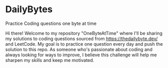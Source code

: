 # DailyBytes
Practice Coding questions one byte at time 

Hi there! Welcome to my repository "OneByteAtTime" where I'll be sharing my solutions to coding questions sourced from https://thedailybyte.dev/ and LeetCode. My goal is to practice one question every day and push the solution to this repo. As someone who's passionate about coding and always looking for ways to improve, I believe this challenge will help me sharpen my skills and keep me motivated.
